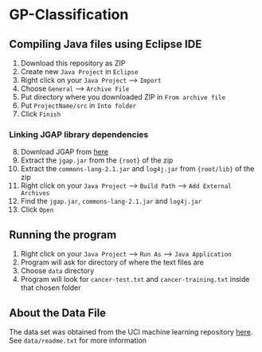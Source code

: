 # GP-Classification


## Compiling Java files using Eclipse IDE

1. Download this repository as ZIP
2. Create new `Java Project` in `Eclipse`
3. Right click on your `Java Project` --> `Import`
4. Choose `General` --> `Archive File`
5. Put directory where you downloaded ZIP in `From archive file`
6. Put `ProjectName/src` in `Into folder`
7. Click `Finish`

### Linking JGAP library dependencies

8. Download JGAP from <a href='https://sourceforge.net/projects/jgap/files/jgap/JGAP%203.6.3/jgap_3.6.3_full.zip/download'>here</a>
9. Extract the `jgap.jar` from the `{root}` of the zip
10. Extract the `commons-lang-2.1.jar` and `log4j.jar` from `{root/lib}` of the zip
11. Right click on your `Java Project` --> `Build Path` --> `Add External Archives`
12. Find the `jgap.jar`, `commons-lang-2.1.jar` and `log4j.jar`
13. Click `Open`

## Running the program

1. Right click on your `Java Project` --> `Run As` --> `Java Application`
2. Program will ask for directory of where the text files are
3. Choose `data` directory
4. Program will look for `cancer-test.txt` and `cancer-training.txt` inside that chosen folder

## About the Data File

The data set was obtained from the UCI machine learning repository <a href='http://mlearn.ics.uci.edu/MLRepository.html'>here</a>. See `data/readme.txt` for more information
